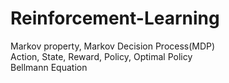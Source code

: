 # Reinforcement-Learning


Markov property, Markov Decision Process(MDP)  
Action, State, Reward, Policy, Optimal Policy  
Bellmann Equation
